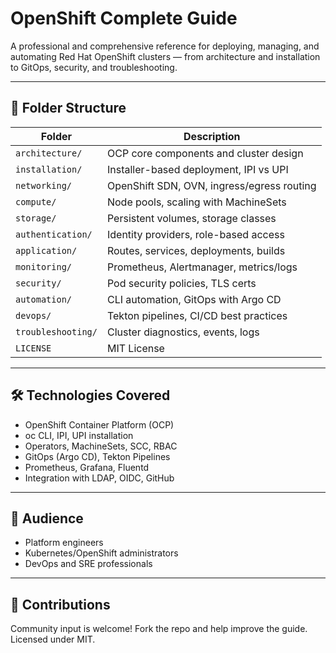 
# OpenShift Complete Guide

A professional and comprehensive reference for deploying, managing, and automating Red Hat OpenShift clusters — from architecture and installation to GitOps, security, and troubleshooting.

---

## 📁 Folder Structure

| Folder              | Description |
|---------------------|-------------|
| `architecture/`     | OCP core components and cluster design |
| `installation/`     | Installer-based deployment, IPI vs UPI |
| `networking/`       | OpenShift SDN, OVN, ingress/egress routing |
| `compute/`          | Node pools, scaling with MachineSets |
| `storage/`          | Persistent volumes, storage classes |
| `authentication/`   | Identity providers, role-based access |
| `application/`      | Routes, services, deployments, builds |
| `monitoring/`       | Prometheus, Alertmanager, metrics/logs |
| `security/`         | Pod security policies, TLS certs |
| `automation/`       | CLI automation, GitOps with Argo CD |
| `devops/`           | Tekton pipelines, CI/CD best practices |
| `troubleshooting/`  | Cluster diagnostics, events, logs |
| `LICENSE`           | MIT License |

---

## 🛠 Technologies Covered

- OpenShift Container Platform (OCP)
- oc CLI, IPI, UPI installation
- Operators, MachineSets, SCC, RBAC
- GitOps (Argo CD), Tekton Pipelines
- Prometheus, Grafana, Fluentd
- Integration with LDAP, OIDC, GitHub

---

## 👤 Audience

- Platform engineers
- Kubernetes/OpenShift administrators
- DevOps and SRE professionals

---

## 🤝 Contributions

Community input is welcome! Fork the repo and help improve the guide.  
Licensed under MIT.

